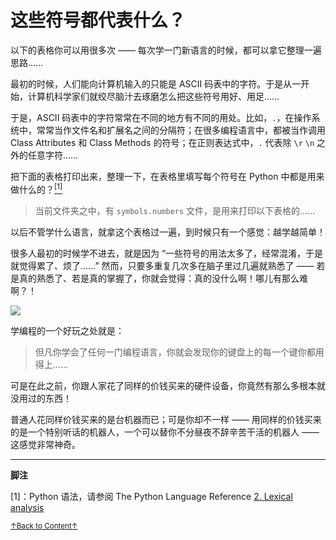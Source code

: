 
# 这些符号都代表什么？

以下的表格你可以用很多次 —— 每次学一门新语言的时候，都可以拿它整理一遍思路…… 

最初的时候，人们能向计算机输入的只能是 ASCII 码表中的字符。于是从一开始，计算机科学家们就绞尽脑汁去琢磨怎么把这些符号用好、用足…… 

于是，ASCII 码表中的字符常常在不同的地方有不同的用处。比如，`.`，在操作系统中，常常当作文件名和扩展名之间的分隔符；在很多编程语言中，都被当作调用 Class Attributes 和 Class Methods 的符号；在正则表达式中，`.` 代表除 `\r` `\n` 之外的任意字符…… 

把下面的表格打印出来，整理一下，在表格里填写每个符号在 Python 中都是用来做什么的？<a href='#fn1' name='fn1b'><sup>[1]</sup></a>

> 当前文件夹之中，有 `symbols.numbers` 文件，是用来打印以下表格的…… 

以后不管学什么语言，就拿这个表格过一遍，到时候只有一个感觉：越学越简单！

很多人最初的时候学不进去，就是因为 “一些符号的用法太多了，经常混淆，于是就觉得累了、烦了……” 然而，只要多重复几次多在脑子里过几遍就熟悉了 —— 若是真的熟悉了、若是真的掌握了，你就会觉得：真的没什么啊！哪儿有那么难啊？！

![](../images/symbols.png)

学编程的一个好玩之处就是：

> 但凡你学会了任何一门编程语言，你就会发现你的键盘上的每一个键你都用得上…… 

可是在此之前，你跟人家花了同样的价钱买来的硬件设备，你竟然有那么多根本就没用过的东西！

普通人花同样价钱买来的是台机器而已；可是你却不一样 —— 用同样的价钱买来的是一个特别听话的机器人，一个可以替你不分昼夜不辞辛苦干活的机器人 —— 这感觉非常神奇。

-----
**脚注**

<a name='fn1'>[1]</a>：Python 语法，请参阅 The Python Language Reference [2. Lexical analysis](https://docs.python.org/3/reference/lexical_analysis.html#operators)

<a href='#fn1b'><small>↑Back to Content↑</small></a>
